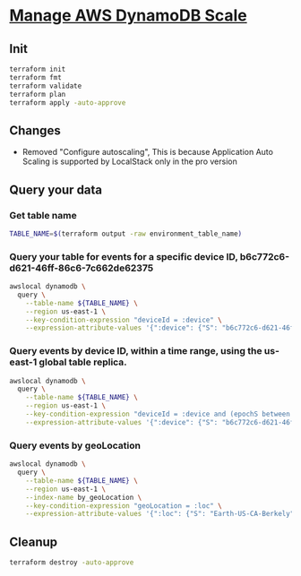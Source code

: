 # [Manage AWS DynamoDB Scale](https://developer.hashicorp.com/terraform/tutorials/aws/aws-dynamodb-scale)

## Init

```sh
terraform init
terraform fmt
terraform validate
terraform plan
terraform apply -auto-approve
```

## Changes

- Removed "Configure autoscaling", This is because Application Auto Scaling is supported by LocalStack only in the pro version

## Query your data

### Get table name

```sh
TABLE_NAME=$(terraform output -raw environment_table_name)
```

### Query your table for events for a specific device ID, b6c772c6-d621-46ff-86c6-7c662de62375

```sh
awslocal dynamodb \
  query \
    --table-name ${TABLE_NAME} \
    --region us-east-1 \
    --key-condition-expression "deviceId = :device" \
    --expression-attribute-values '{":device": {"S": "b6c772c6-d621-46ff-86c6-7c662de62375"}}'
```

### Query events by device ID, within a time range, using the us-east-1 global table replica.

```sh
awslocal dynamodb \
  query \
    --table-name ${TABLE_NAME} \
    --region us-east-1 \
    --key-condition-expression "deviceId = :device and (epochS between :start and :end)" \
    --expression-attribute-values '{":device": {"S": "b6c772c6-d621-46ff-86c6-7c662de62375"}, ":start": {"N": "1649257000"}, ":end": {"N": "1649260000"}}'
```

### Query events by geoLocation

```sh
awslocal dynamodb \
  query \
    --table-name ${TABLE_NAME} \
    --region us-east-1 \
    --index-name by_geoLocation \
    --key-condition-expression "geoLocation = :loc" \
    --expression-attribute-values '{":loc": {"S": "Earth-US-CA-Berkely"}}'
```

## Cleanup

```sh
terraform destroy -auto-approve
```

